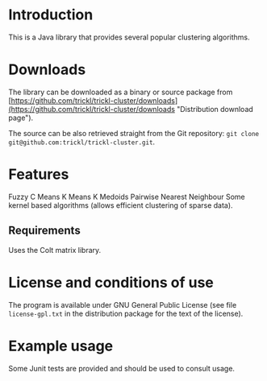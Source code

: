 Introduction
============
This is a Java library that provides several popular clustering algorithms.

Downloads
=========
The library can be downloaded as a binary or source package from [https://github.com/trickl/trickl-cluster/downloads](https://github.com/trickl/trickl-cluster/downloads "Distribution download page").

The source can be also retrieved straight from the Git repository: `git clone git@github.com:trickl/trickl-cluster.git`.

Features
========
Fuzzy C Means
K Means
K Medoids
Pairwise Nearest Neighbour
Some kernel based algorithms (allows efficient clustering of sparse data).

Requirements
------------
Uses the Colt matrix library.

License and conditions of use
=============================
The program is available under GNU General Public License (see file `license-gpl.txt` in the distribution package for the text of the license).

Example usage
=============
Some Junit tests are provided and should be used to consult usage.
